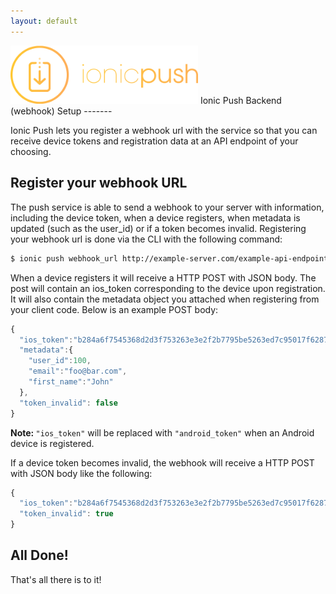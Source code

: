 ```yaml
---
layout: default
---
```


<img src="/img/push-docs/pushlogo.png" style="width: 300px;">
Ionic Push Backend (webhook) Setup
-------

Ionic Push lets you register a webhook url with the service so that you can receive device tokens and registration data 
at an API endpoint of your choosing.

## Register your webhook URL
The push service is able to send a webhook to your server with information, including the device token, when a device 
registers, when metadata is updated (such as the user_id) or if a token becomes invalid. Registering your webhook url is 
done via the CLI with the following command:

```bash
$ ionic push webhook_url http://example-server.com/example-api-endpoint
```

When a device registers it will receive a HTTP POST with JSON body. The post will contain an ios_token corresponding to 
the device upon registration. It will also contain the metadata object you attached when registering from your client 
code.  Below is an example POST body:

```javascript
{
  "ios_token":"b284a6f7545368d2d3f753263e3e2f2b7795be5263ed7c95017f628730edeaad",
  "metadata":{
    "user_id":100,
    "email":"foo@bar.com",
    "first_name":"John"
  },
  "token_invalid": false
}
```

<strong>Note: </strong>`"ios_token"` will be replaced with `"android_token"` when an Android device is registered.

If a device token becomes invalid, the webhook will receive a HTTP POST with JSON body like the following:

```javascript
{
  "ios_token":"b284a6f7545368d2d3f753263e3e2f2b7795be5263ed7c95017f628730edeaad",
  "token_invalid": true
}
```

## All Done!

That's all there is to it!